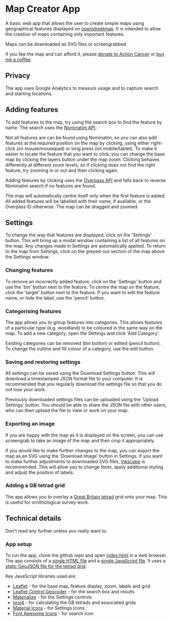 # Map Creator App

A basic web app that allows the user to create simple maps using geographical features displayed on [openstreetmap](https://www.openstreetmap.org). It is intended to allow the creation of maps containing only important features.

Maps can be downloaded as SVG files or screengrabbed.

If you like the map and can afford it, please [donate to Action Cancer](https://actioncancer.org/donate-to-action-cancer/) or [buy me a coffee](https://www.buymeacoffee.com/pbarber).

## Privacy

The app uses Google Analytics to measure usage and to capture search and starting locations.

## Adding features

To add features to the map, try using the search box to find the feature by name. The search uses the [Nominatim API](https://nominatim.openstreetmap.org).

Not all features are can be found using Nominatim, so you can also add features at the required position on the map by clicking, using either right-click (on mouse/mousepad) or long press (on mobile/tablet). To make it easier to locate the feature that you want to click, you can change the base map by clicking the layers button under the map zoom. Clicking behaves differently at different zoom levels, so if clicking does not find the right feature, try zooming in or out and then clicking again.

Adding features by clicking uses the [Overpass API](https://wiki.openstreetmap.org/wiki/Overpass_API) and falls back to reverse Nominatim search if no features are found.

The map will automatically centre itself only when the first feature is added. All added features will be labelled with their name, if available, or the Overpass ID otherwise. The map can be dragged and zoomed.

## Settings

To change the way that features are displayed, click on the 'Settings' button. This will bring up a modal window containing a list of all features on the map. Any changes made in Settings are automatically applied. To return to the map from Settings, click on the greyed-out section of the map above the Settings window.

### Changing features

To remove an incorrectly added feature, click on the 'Settings' button and use the 'bin' button next to the feature. To centre the map on the feature, click the 'target' button next to the feature. If you want to edit the feature name, or hide the label, use the 'pencil' button.

### Categorising features

The app allows you to group features into categories. This allows features of a particular type (e.g. woodland) to be coloured in the same way on the map. To add a new category, open the Settings and click 'Add Category'.

Existing categories can be removed (bin button) or edited (pencil button). To change the outline and fill colour of a category, use the edit button.

### Saving and restoring settings

All settings can be saved using the Download Settings button. This will download a timestamped JSON format file to your computer. It is recommended that you regularly download the settings file so that you do not lose your work.

Previously downloaded settings files can be uploaded using the 'Upload Settings' button. You should be able to share the JSON file with other users, who can then upload the file to view or work on your map.

### Exporting an image

If you are happy with the map as it is displayed on the screen, you can use screengrab to take an image of the map and then crop it appropriately.

If you would like to make further changes to the map, you can export the map as an SVG using the 'Download Image' button in Settings. If you want to make further adjustments to downloaded SVG files, [Inkscape](https://inkscape.org/) is recommended. This will allow you to change fonts, apply additional styling and adjust the position of labels.

### Adding a GB tetrad grid

The app allows you to overlay a [Great Britain tetrad](https://www.bto.org/our-science/projects/birdatlas/methods/correct-grid-references/know-your-place) grid onto your map. This is useful for ornithological survey work.

## Technical details

Don't read any further unless you really want to.

### App setup

To run the app, clone the github repo and open [index.html](index.html) in a web browser. The app consists of a [single HTML file](index.html) and a [single JavaScript file](app.js). It uses a [static GeoJSON file for the tetrad grid](osgb-2k-grid-2024-06-02T19_20_06.214Z.geojson).

Key JavaScript libraries used are:

* [Leaflet](https://leafletjs.com/) - for the base map, feature display, zoom, labels and grid
* [Leaflet Control Geocoder](https://github.com/perliedman/leaflet-control-geocoder) - for the search box and results
* [Materialize](https://materializecss.com/getting-started.html) - for the Settings controls
* [proj4](http://proj4js.org/) - for calculating the GB tetrads and associated grids
* [Material Icons](https://fonts.google.com/icons) - for Settings icons
* [Font Awesome Icons](https://fontawesome.com/v4/cheatsheet/) - for search icon
